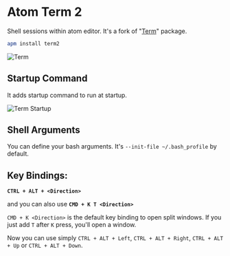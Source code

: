 # Atom Term 2

Shell sessions within atom editor. It's a fork of "[Term][1]" package.

```bash
apm install term2
```

![Term](https://dl.dropboxusercontent.com/u/20947008/webbox/atom/atom-term2-1.png)

## Startup Command

It adds startup command to run at startup.

![Term Startup](https://dl.dropboxusercontent.com/u/20947008/webbox/atom/atom-term2.png)

## Shell Arguments

You can define your bash arguments. It's `--init-file ~/.bash_profile` by default.

[1]: http://atom.io/packages/term

## Key Bindings:

**`CTRL + ALT + <Direction>`**

and you can also use **`CMD + K T <Direction>`**

`CMD + K <Direction>` is the default key binding to open split windows. If you just add `T` after
`K` press, you'll open a window.

Now you can use simply `CTRL + ALT + Left`, `CTRL + ALT + Right`, `CTRL + ALT + Up` or `CTRL + ALT + Down`.
